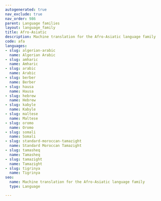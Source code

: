 ```yaml
---
autogenerated: true
nav_exclude: true
nav_order: 986
parent: Language families
layout: language_family
title: Afro-Asiatic
description: Machine translation for the Afro-Asiatic language family
code: afa
languages:
- slug: algerian-arabic
  name: Algerian Arabic
- slug: amharic
  name: Amharic
- slug: arabic
  name: Arabic
- slug: berber
  name: Berber
- slug: hausa
  name: Hausa
- slug: hebrew
  name: Hebrew
- slug: kabyle
  name: Kabyle
- slug: maltese
  name: Maltese
- slug: oromo
  name: Oromo
- slug: somali
  name: Somali
- slug: standard-moroccan-tamazight
  name: Standard Moroccan Tamazight
- slug: tamasheq
  name: Tamasheq
- slug: tamazight
  name: Tamazight
- slug: tigrinya
  name: Tigrinya
seo:
  name: Machine translation for the Afro-Asiatic language family
  type: Language

---
```


